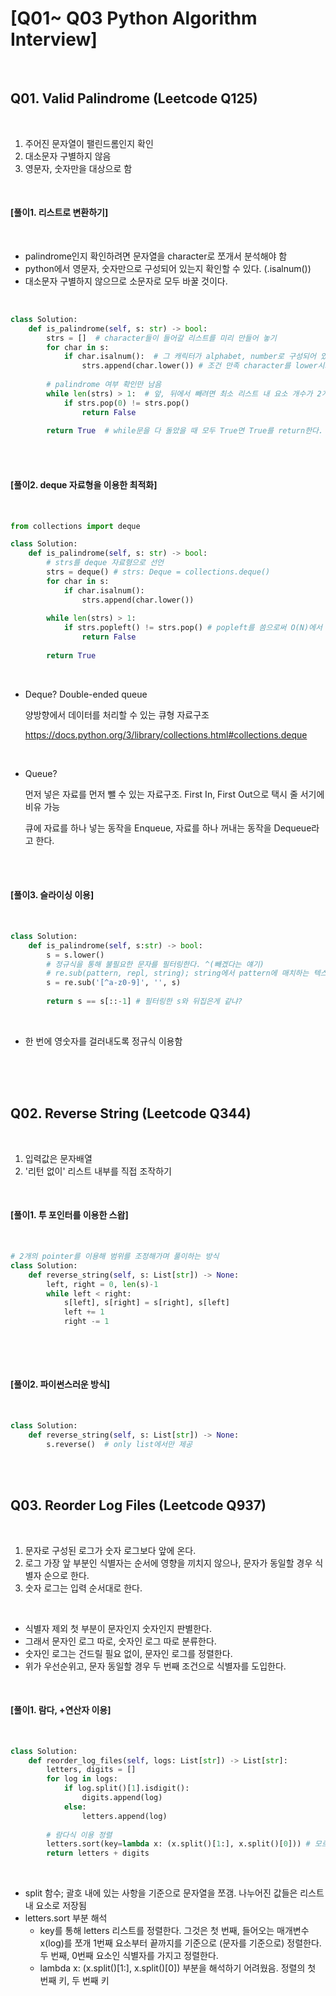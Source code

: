 # [Q01~ Q03 Python Algorithm Interview]

<br>

## Q01. Valid Palindrome (Leetcode Q125)

<br>

1. 주어진 문자열이 팰린드롬인지 확인
2. 대소문자 구별하지 않음
3. 영문자, 숫자만을 대상으로 함

<br>

#### [풀이1. 리스트로 변환하기]

<br>

- palindrome인지 확인하려면 문자열을 character로 쪼개서 분석해야 함
- python에서 영문자, 숫자만으로 구성되어 있는지 확인할 수 있다. (.isalnum())
- 대소문자 구별하지 않으므로 소문자로 모두 바꿀 것이다.

<br>

```python
class Solution:
    def is_palindrome(self, s: str) -> bool:
        strs = []  # character들이 들어갈 리스트를 미리 만들어 놓기
        for char in s:
            if char.isalnum():  # 그 캐릭터가 alphabet, number로 구성되어 있냐?
                strs.append(char.lower()) # 조건 만족 character를 lower시켜 추가할 것이다.
        
        # palindrome 여부 확인만 남음
        while len(strs) > 1:  # 앞, 뒤에서 빼려면 최소 리스트 내 요소 개수가 2개 이상이어야 한다.
            if strs.pop(0) != strs.pop()
            	return False
        
        return True  # while문을 다 돌았을 때 모두 True면 True를 return한다.
```

<br>

<br>

#### [풀이2. deque 자료형을 이용한 최적화]

<br>

```python
from collections import deque

class Solution:
    def is_palindrome(self, s: str) -> bool:
        # strs를 deque 자료형으로 선언
        strs = deque() # strs: Deque = collections.deque()
        for char in s:
            if char.isalnum():
                strs.append(char.lower())
        
        while len(strs) > 1:
            if strs.popleft() != strs.pop() # popleft를 씀으로써 O(N)에서 O(1)으로 최적화 가능
            	return False
            
        return True
```

<br>

- Deque? Double-ended queue

  양방향에서 데이터를 처리할 수 있는 큐형 자료구조

  https://docs.python.org/3/library/collections.html#collections.deque

<br>

- Queue?

  먼저 넣은 자료를 먼저 뺄 수 있는 자료구조. First In, First Out으로 택시 줄 서기에 비유 가능

  큐에 자료를 하나 넣는 동작을 Enqueue, 자료를 하나 꺼내는 동작을 Dequeue라고 한다.

<br>

<br>

#### [풀이3. 슬라이싱 이용]

<br>

```python
class Solution:
    def is_palindrome(self, s:str) -> bool:
        s = s.lower()
        # 정규식을 통해 불필요한 문자를 필터링한다. ^(빼겠다는 얘기)
        # re.sub(pattern, repl, string); string에서 pattern에 매치하는 텍스트 repl로 치환한다.
        s = re.sub('[^a-z0-9]', '', s)
        
        return s == s[::-1] # 필터링한 s와 뒤집은게 같냐?
```

<br>

- 한 번에 영숫자를 걸러내도록 정규식 이용함

<br>

<br>

<br>

## Q02. Reverse String (Leetcode Q344)

<br>

1. 입력값은 문자배열
2. '리턴 없이' 리스트 내부를 직접 조작하기

<br>

#### [풀이1. 투 포인터를 이용한 스왑]

<br>

```python
# 2개의 pointer를 이용해 범위를 조정해가며 풀이하는 방식
class Solution:
    def reverse_string(self, s: List[str]) -> None:
        left, right = 0, len(s)-1
        while left < right:
            s[left], s[right] = s[right], s[left]
            left += 1
            right -= 1
        
```

<br>

<br>

#### [풀이2. 파이썬스러운 방식]

<br>

```python
class Solution:
    def reverse_string(self, s: List[str]) -> None:
        s.reverse()  # only list에서만 제공
```

<br>

<br>

## Q03. Reorder Log Files (Leetcode Q937)

<br>

1. 문자로 구성된 로그가 숫자 로그보다 앞에 온다.
2. 로그 가장 앞 부분인 식별자는 순서에 영향을 끼치지 않으나, 문자가 동일할 경우 식별자 순으로 한다.
3. 숫자 로그는 입력 순서대로 한다.

<br>

- 식별자 제외 첫 부분이 문자인지 숫자인지 판별한다.
- 그래서 문자인 로그 따로, 숫자인 로그 따로 분류한다.
- 숫자인 로그는 건드릴 필요 없이, 문자인 로그를 정렬한다.
- 위가 우선순위고, 문자 동일할 경우 두 번째 조건으로 식별자를 도입한다.

<br>

#### [풀이1. 람다, +연산자 이용]

<br>

```python
class Solution:
    def reorder_log_files(self, logs: List[str]) -> List[str]:
        letters, digits = []
        for log in logs:
            if log.split()[1].isdigit():
                digits.append(log)
            else:
                letters.append(log)
                
        # 람다식 이용 정렬
        letters.sort(key=lambda x: (x.split()[1:], x.split()[0])) # 모르는 부분
        return letters + digits
```

<br>

- split 함수; 괄호 내에 있는 사항을 기준으로 문자열을 쪼갬. 나누어진 값들은 리스트 내 요소로 저장됨
- letters.sort 부분 해석
  - key를 통해 letters 리스트를 정렬한다. 그것은 첫 번째, 들어오는 매개변수 x(log)를 쪼개 1번째 요소부터 끝까지를 기준으로 (문자를 기준으로) 정렬한다. 두 번째, 0번째 요소인 식별자를 가지고 정렬한다.
  - lambda x: (x.split()[1:], x.split()[0]) 부분을 해석하기 어려웠음. 정렬의 첫 번째 키, 두 번째 키
